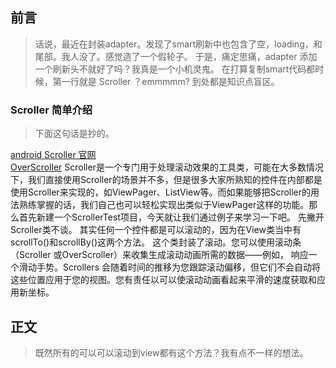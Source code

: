 
## 前言
> 话说，最近在封装adapter。发现了smart刷新中也包含了空，loading，和尾部。我人没了。感觉造了一个假轮子。
> 于是，痛定思痛，adapter 添加一个刷新头不就好了吗？我真是一个小机灵鬼。
> 在打算复制smart代码都时候，第一行就是 Scroller ？emmmmm? 到处都是知识点盲区。
###  Scroller 简单介绍
> 下面这句话是抄的。

[android Scroller 官网](https://developer.android.com/reference/android/widget/Scroller)  
[OverScroller](https://developer.android.com/reference/android/widget/OverScroller)
Scroller是一个专门用于处理滚动效果的工具类，可能在大多数情况下，我们直接使用Scroller的场景并不多，但是很多大家所熟知的控件在内部都是使用Scroller来实现的，如ViewPager、ListView等。而如果能够把Scroller的用法熟练掌握的话，我们自己也可以轻松实现出类似于ViewPager这样的功能。那么首先新建一个ScrollerTest项目，今天就让我们通过例子来学习一下吧。
先撇开Scroller类不谈。
其实任何一个控件都是可以滚动的，因为在View类当中有scrollTo()和scrollBy()这两个方法。
这个类封装了滚动。您可以使用滚动条（Scroller 或OverScroller）来收集生成滚动动画所需的数据——例如，
响应一个滑动手势。Scrollers 会随着时间的推移为您跟踪滚动偏移，但它们不会自动将这些位置应用于您的视图。您有责任以可以使滚动动画看起来平滑的速度获取和应用新坐标。
## 正文
> 既然所有的可以可以滚动到view都有这个方法？我有点不一样的想法。



